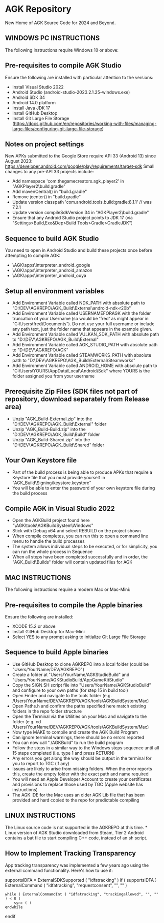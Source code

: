 # AGK Repository
New Home of AGK Source Code for 2024 and Beyond.

## WINDOWS PC INSTRUCTIONS
The following instructions require Windows 10 or above:

## Pre-requisites to compile AGK Studio
Ensure the following are installed with particular attention to the versions:
- Install Visual Studio 2022
- Android Studio (android-studio-2023.2.1.25-windows.exe) 
- Android SDK 34
- Android 14.0 platform
- Install Java JDK 17
- Install GitHub Desktop
- Install Git Large File Storage (https://docs.github.com/en/repositories/working-with-files/managing-large-files/configuring-git-large-file-storage)

## Notes on project settings
New APKs submitted to the Google Store require API 33 (Android 13) since August 2023: https://developer.android.com/google/play/requirements/target-sdk
Small changes to any pre-API 33 projects include:
- Add namespace 'com.thegamecreators.agk_player2' in "AGKPlayer2\build.gradle"
- Add mavenCentral() in "build.gradle"
- Remove jcenter() in "build.gradle"
- Update version classpath 'com.android.tools.build:gradle:8.1.1' // was 7.2.1
- Update version compileSdkVersion 34 in "AGKPlayer2\build.gradle"
- Ensure that any Android Studio project points to JDK 17 (via "Settings>Build,Exe&Dep>Build Tools>Gradle>GradleJDK")

## Sequence to build AGK Studio
You need to open in Android Studio and build these projects once before attempting to compile AGK:
- \AGK\apps\interpreter_android_google
- \AGK\apps\interpreter_android_amazon
- \AGK\apps\interpreter_android_ouya 

## Setup all environment variables
- Add Environment Variable called NDK_PATH with absolute path to "D:\DEV\AGKREPO\AGK_Build\External\android-ndk-r20b"
- Add Environment Variable called USERNAMEFORAGK with the folder truncation of your Username (so would be 'fred' as might appear in "C:\Users\fred\Documents\"). Do not use your full username or include any path text, just the folder name that appears in the example given.
- Add Environment Variable called VULKAN_SDK_PATH with absolute path to "D:\DEV\AGKREPO\AGK_Build\External"
- Add Environment Variable called AGK_STUDIO_PATH with absolute path to "D:\DEV\AGKREPO\AGK"
- Add Environment Variable called STEAMWORKS_PATH with absolute path to "D:\DEV\AGKREPO\AGK_Build\External\Steamworks"
- Add Environment Variable called ANDROID_HOME with absolute path to "C:\Users\YOURS\AppData\Local\Android\Sdk" where YOURS is the folder assigned you from your username

## Prerequisite Zip Files (SDK files not part of repository, download separately from Release area)
- Unzip "AGK_Build-External.zip" into the "D:\DEV\AGKREPO\AGK_Build\External" folder
- Unzip "AGK_Build-Build.zip" into the "D:\DEV\AGKREPO\AGK_Build\Build" folder
- Unzip "AGK_Build-Shared.zip" into the "D:\DEV\AGKREPO\AGK_Build\Shared" folder

## Your Own Keystore file
- Part of the build process is being able to produce APKs that require a Keystore file that you must provide yourself in "AGK_Build\Signing\keystore.keystore"
- You will be able to enter the password of your own keystore file during the build process

## Compile AGK in Visual Studio 2022
- Open the AGKBuild project found here "\AGK\tools\AGKBuildSystem\Windows"
- Stick with Debug x64 and select REBUILD on the project shown
- When compile completes, you can run this to open a command line menu to handle the build processes
- The system allows individual steps to be executed, or for simplicity, you can run the whole process in Sequence
- When all steps have been completed successfully and in order, the "AGK_Build\Builds" folder will contain updated files for AGK

## MAC INSTRUCTIONS
The following instructions require a modern Mac or Mac-Mini:

## Pre-requisites to compile the Apple binaries
Ensure the following are installed:
- XCODE 15.2 or above
- Install GitHub Desktop for Mac-Mini
- Select YES to any prompt asking to initialize Git Large File Storage

## Sequence to build Apple binaries
- Use GitHub Desktop to clone AGKREPO into a local folder (could be "Users/YourName/DEV/AGKREPO")
- Create a folder at "Users/YourName/AGKStudioBuild" and "Users/YourName/AGKStudioBuild/AppGameKitStudio"
- Copy the SIGN.SH script file into "Users/YourName/AGKStudioBuild" and configure to your own paths (for step 15 in build tool)
- Open Finder and navigate to the tools folder (e.g. /Users/YourName/DEV/AGKREPO/AGK/tools/AGKBuildSystem/Mac)
- Open Paths.h and confirm the paths specified here match existing folders in the repo folder structure
- Open the Terminal via the Utilities on your Mac and navigate to the folder (e.g. cd  /Users/YourName/DEV/AGKREPO/AGK/tools/AGKBuildSystem/Mac)
- Now type MAKE to compile and create the AGK Build Program
- Can ignore terminal warnings, there should be no errors reported
- You can now call "./AGKBuild" to run the build program
- Follow the steps in a similar way to the Windows steps sequence until all 15 steps completed (i.e. type 1 and press RETURN)
- Any errors you get along the way should be output in the terminal for you to report to TGC (if any)
- Issues are likely to arise from missing folders. When the error reports this, create the empty folder with the exact path and name required
- You will need an Apple Developer Account to create your certificates and provisions to replace those used by TGC (Apple website has instructions)
- The AGK IDE for the Mac uses an older AGK Lib file that has been provided and hard copied to the repo for predictable compiling

## LINUX INSTRUCTIONS
The Linux source code is not supported in the AGKREPO at this time. * Linux version of AGK Studio downloaded from Steam, Tier 2 Android contains a bat file to start compiling C++ code, instead of an sh script.

## How to Implement Tracking Transparency 
App tracking transparency was implemented a few years ago using the external command functionality. Here's how to use it:

supportsIDFA = ExternalSDKSupported ( "idfatracking" )
if ( supportsIDFA )
    ExternalCommand ( "idfatracking", "requestconsent", "", "" )

    while ( ExternalCommandInt ( "idfatracking", "trackingallowed", "", "" ) < 0 )
        sync ( )
    endwhile
endif
